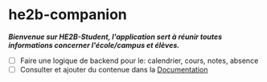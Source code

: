 # he2b-companion

**_Bienvenue sur HE2B-Student, l'application sert à réunir toutes informations concerner l'école/campus et élèves._**

- [ ] Faire une logique de backend pour le: calendrier, cours, notes, absence
- [ ] Consulter et ajouter du contenue dans la [Documentation](https://docs.google.com/document/d/1fdJyM9-bRSv7d53SU1ya3Upqi7zF6maDvJMat-Wk2vg/edit?usp=sharing)
